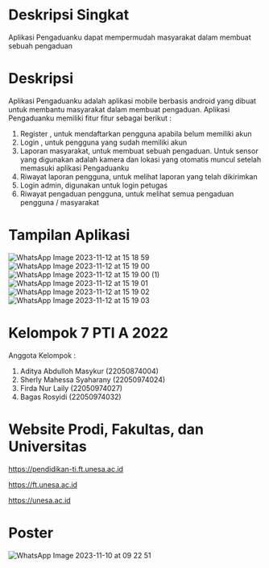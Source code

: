# Deskripsi Singkat
Aplikasi Pengaduanku dapat mempermudah masyarakat dalam membuat sebuah pengaduan 
# Deskripsi
Aplikasi Pengaduanku adalah aplikasi mobile berbasis android yang dibuat untuk membantu masyarakat dalam membuat pengaduan. Aplikasi Pengaduanku memiliki fitur fitur sebagai berikut :
1. Register , untuk mendaftarkan pengguna apabila belum memiliki akun
2. Login , untuk pengguna yang sudah memiliki akun
3. Laporan masyarakat, untuk membuat sebuah pengaduan. Untuk sensor yang digunakan adalah kamera dan lokasi yang otomatis muncul setelah memasuki aplikasi Pengaduanku
4. Riwayat laporan pengguna, untuk melihat laporan yang telah dikirimkan
5. Login admin, digunakan untuk login petugas
6. Riwayat pengaduan pengguna, untuk melihat semua pengaduan pengguna / masyarakat
# Tampilan Aplikasi
![WhatsApp Image 2023-11-12 at 15 18 59](https://github.com/Adit2205/Pengaduanku/assets/150405854/0bdf93b9-dcf5-4a3a-bbfc-253e9831449a)
![WhatsApp Image 2023-11-12 at 15 19 00](https://github.com/Adit2205/Pengaduanku/assets/150405854/0073f5af-6420-45ac-b301-da460dccdec4)
![WhatsApp Image 2023-11-12 at 15 19 00 (1)](https://github.com/Adit2205/Pengaduanku/assets/150405854/333dbefe-bc79-419e-a06d-7338085e7899)
![WhatsApp Image 2023-11-12 at 15 19 01](https://github.com/Adit2205/Pengaduanku/assets/150405854/1808ecb1-106e-4aa1-88e3-d4ba9eeb44c9)
![WhatsApp Image 2023-11-12 at 15 19 02](https://github.com/Adit2205/Pengaduanku/assets/150405854/68497588-7113-4405-9ca1-e3b00cc16ad4)
![WhatsApp Image 2023-11-12 at 15 19 03](https://github.com/Adit2205/Pengaduanku/assets/150405854/cafdc724-cac5-455e-96d7-0d51cc850d54)






# Kelompok 7 PTI A 2022
Anggota Kelompok :
1. Aditya Abdulloh Masykur (22050874004)
2. Sherly Mahessa Syaharany (22050974024)
3. Firda Nur Laily (22050974027)
4. Bagas Rosyidi (22050974032)

# Website Prodi, Fakultas, dan Universitas
https://pendidikan-ti.ft.unesa.ac.id

https://ft.unesa.ac.id

https://unesa.ac.id

# Poster
![WhatsApp Image 2023-11-10 at 09 22 51](https://github.com/Adit2205/Pengaduanku/assets/150405854/a5b32a0b-81bc-47bb-8481-4f058def9bf6)

